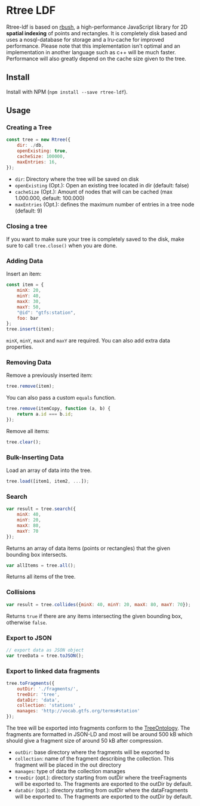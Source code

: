 Rtree LDF
=====

Rtree-ldf is based on [rbush](https://github.com/mourner/rbush), a high-performance JavaScript library for 2D **spatial indexing** of points and rectangles. It is completely disk based and uses a nosql-database for storage and a lru-cache for improved performance. Please note that this implementation isn't optimal and an implementation in another language such as c++ will be much faster. Performance will also greatly depend on the cache size given to the tree.


## Install

Install with NPM (`npm install --save rtree-ldf`).

## Usage

### Creating a Tree

```js
const tree = new Rtree({
	dir: ./db,
	openExisting: true,
	cacheSize: 100000,
	maxEntries: 16,
});
```
- `dir`: Directory where the tree will be saved on disk
-  `openExisting` (Opt.): Open an existing tree located in dir (default: false)
-  `cacheSize` (Opt.): Amount of nodes that will can be cached (max 1.000.000, default: 100.000)
-  `maxEntries` (Opt.): defines the maximum number of entries in a tree node (default: 9)

### Closing a tree
If you want to make sure your tree is completely saved to the disk, make sure to call `tree.close()` when you are done.

### Adding Data

Insert an item:

```js
const item = {
    minX: 20, 
    minY: 40,
    maxX: 30,
    maxY: 50,
    "@id": "gtfs:station",
    foo: bar
};
tree.insert(item);
```
`minX`, `minY`, `maxX` and `maxY` are required. You can also add extra data properties.

### Removing Data

Remove a previously inserted item:

```js
tree.remove(item);
```

You can also pass a custom `equals` function.

```js
tree.remove(itemCopy, function (a, b) {
    return a.id === b.id;
});
```

Remove all items:

```js
tree.clear();
```

### Bulk-Inserting Data
Load an array of data into the tree.

```js
tree.load([item1, item2, ...]);
```

### Search

```js
var result = tree.search({
    minX: 40,
    minY: 20,
    maxX: 80,
    maxY: 70
});
```

Returns an array of data items (points or rectangles) that the given bounding box intersects.


```js
var allItems = tree.all();
```

Returns all items of the tree.

### Collisions

```js
var result = tree.collides({minX: 40, minY: 20, maxX: 80, maxY: 70});
```

Returns `true` if there are any items intersecting the given bounding box, otherwise `false`.


### Export to JSON

```js
// export data as JSON object
var treeData = tree.toJSON();
```

### Export to linked data fragments
```js
tree.toFragments({
	outDir: './fragments/', 
	treeDir: 'tree', 
	dataDir: 'data', 
	collection: 'stations' , 
	manages: 'http://vocab.gtfs.org/terms#station'
});

```

The tree will be exported into fragments conform to the [TreeOntology](https://github.com/pietercolpaert/TreeOntology). The fragments are formatted in JSON-LD and most will be around 500 kB which should give a fragment size of around 50 kB after compression. 

- `outDir`: base directory where the fragments will be exported to
- `collection`: name of the fragment describing the collection. This fragment will be placed in the out directory
- `manages`: type of data the collection manages
- `treeDir` (opt.): directory starting from outDir where the treeFragments will be exported to. The fragments are exported to the outDir by default. 
- `dataDir` (opt.): directory starting from outDir where the dataFragments will be exported to. The fragments are exported to the outDir by default. 

